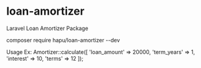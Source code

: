 # loan-amortizer
Laravel Loan Amortizer Package

composer require hapu/loan-amortizer --dev

Usage 
Ex:
        Amortizer::calculate([
            'loan_amount' 	=> 20000,
            'term_years' 	=> 1,
            'interest' 		=> 10,
            'terms' 		=> 12
        ]);
